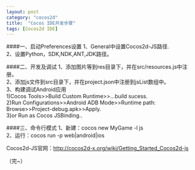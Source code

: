 ```yaml
---
layout: post
category: "cocos2d"
title:  "Cocos IDE开发步骤"
tags: [Cocos2d IDE]
---
```

####一、启动Preferences设置
1、General中设置Cocos2d-JS路径.  
2、设置Python，SDK,NDK,ANT,JDK路径。  

####二、开发及调试
1、添加图片等到res目录下，并在src/resources.js中注册。  
2、添加js文件到src目录下，并在project.json中注册到jsList数组中。  
3、构建调试Android应用  
1)Cocos Tools>>Build Custom Runtime>>...build sucess.  
2)Run Configurations>>Android ADB Mode>>Runtime path: Browse>>Project-debug.apk>>Apply.  
3)or Run as Cocos JSBinding..  

####三、命令行模式
1、新建：cocos new MyGame -l js  
2、运行：cocos run -p web|android|ios  

Cocos2d-JS官网：<http://cocos2d-x.org/wiki/Getting_Started_Cocos2d-js>  

（完~）